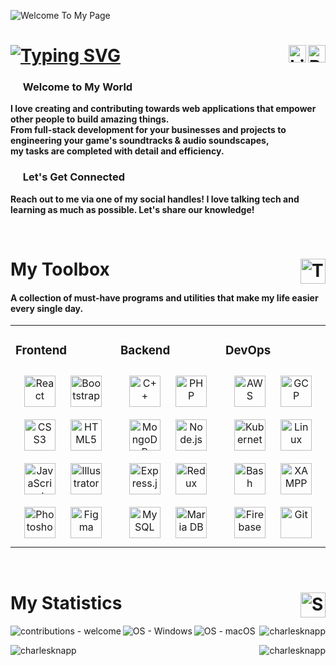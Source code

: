 ![Welcome To My Page](https://raw.githubusercontent.com/charlesknapp/charlesknapp/main/top-header.gif)
<!-- <h1 align="left">𝚆𝚎𝚕𝚌𝚘𝚖𝚎 𝚝𝚘 𝚃𝚑𝚎 𝙶𝚒𝚝𝙷𝚞𝚋 𝚘𝚏 𝙲𝚑𝚊𝚛𝚕𝚎𝚜 𝙺𝚗𝚊𝚙𝚙</h1> -->

<!-- old social link badges
<h1><a href="https://git.io/typing-svg"><img src="https://readme-typing-svg.demolab.com?font=Fira+Code&pause=1000&color=F7F7F7&width=435&lines=Hello%2C+I'm+Charles.;Thanks+for+Visiting+My+GitHub.;Let's+Make+Something+Incredible!" alt="Typing SVG" /></a> <a href='https://buymeacoffee.com/charlesknapp' target="_blank"><img align="right" alt='Buy me a coffee' src='https://img.shields.io/badge/BUY_ME A COFFEE-100000?style=flat&logo=Buy me a coffee&logoColor=white&labelColor=505050&color=FFE02C'/></a>
<a href='https://linkedin.com/in/knappcharles' target="_blank"><img align="right" alt='Linkedin' src='https://img.shields.io/badge/VIEW_MY LINKEDIN-100000?style=flat&logo=Linkedin&logoColor=white&labelColor=505050&color=2DB7FD'/></a></h1>
-->

<h1><a href="https://git.io/typing-svg"><img src="https://readme-typing-svg.demolab.com?font=Fira+Code&pause=1000&color=F7F7F7&width=435&lines=Hello%2C+I'm+Charles.;Thanks+for+Visiting+My+GitHub.;Let's+Make+Something+Incredible!" alt="Typing SVG" /></a> <a href='https://buymeacoffee.com/charlesknapp' target="_blank"><img align="right" alt='Buy me a coffee' title='Buy me a coffee' width="28" height="28" src='https://i.ibb.co/CW0Dgn1/coffeeicon.png'/></a>
<a href='https://linkedin.com/in/knappcharles' target="_blank"><img align="right" title='View my Linkedin' alt='Linkedin' width="28" height="28" src='https://cdn3.iconfinder.com/data/icons/inficons/512/linkedin.png'/></a></h1>

<h3 align="left"><img src="https://thumbs.gfycat.com/SardonicDishonestDouglasfirbarkbeetle-max-1mb.gif" height="16" width="auto"> Welcome to My World</h3>
<p><strong>I love creating and contributing towards web applications that empower other people to build amazing things.<br>
From full-stack development for your businesses and projects to engineering your game's soundtracks & audio soundscapes,<br>my tasks are completed with detail and efficiency.</strong></p>

<h3><img src="https://clipartix.com/wp-content/uploads/2018/03/thinking-gif-2018-40.gif" height="16" width="auto"> Let's Get Connected</h3>
<p><strong>Reach out to me via one of my social handles! I love talking tech and learning as much as possible. Let's share our knowledge!</strong></p>
<br>
<h1>My Toolbox <img title="View my essentials list below!" align="right" alt="Toolbox Icon" src="https://www.freeiconspng.com/thumbs/toolbox-icon/toolbox-icon-4.png" height="40" width="40"></h1>
<h4>A collection of must-have programs and utilities that make my life easier every single day.</h4>

<!-- START SKILLSETS -->
<table><tr><td valign="top" width="33%">



### Frontend  
<div align="center">  
<a href="https://reactjs.org/" target="_blank"><img style="margin: 10px" src="https://profilinator.rishav.dev/skills-assets/react-original-wordmark.svg" alt="React" height="50" /></a>  
<a href="https://getbootstrap.com/docs/3.4/javascript/" target="_blank"><img style="margin: 10px" src="https://profilinator.rishav.dev/skills-assets/bootstrap-plain.svg" alt="Bootstrap" height="50" /></a>  
<a href="https://www.w3schools.com/css/" target="_blank"><img style="margin: 10px" src="https://profilinator.rishav.dev/skills-assets/css3-original-wordmark.svg" alt="CSS3" height="50" /></a>  
<a href="https://en.wikipedia.org/wiki/HTML5" target="_blank"><img style="margin: 10px" src="https://profilinator.rishav.dev/skills-assets/html5-original-wordmark.svg" alt="HTML5" height="50" /></a>  
<a href="https://www.javascript.com/" target="_blank"><img style="margin: 10px" src="https://profilinator.rishav.dev/skills-assets/javascript-original.svg" alt="JavaScript" height="50" /></a>  
<a href="https://www.adobe.com/in/products/illustrator.html" target="_blank"><img style="margin: 10px" src="https://profilinator.rishav.dev/skills-assets/adobe_illustrator-icon.svg" alt="Illustrator" height="50" /></a>  
<a href="https://www.adobe.com/in/products/photoshop.html" target="_blank"><img style="margin: 10px" src="https://profilinator.rishav.dev/skills-assets/photoshop-plain.svg" alt="Photoshop" height="50" /></a>  
<a href="https://www.figma.com/" target="_blank"><img style="margin: 10px" src="https://profilinator.rishav.dev/skills-assets/figma-icon.svg" alt="Figma" height="50" /></a>  
</div>

</td><td valign="top" width="33%">



### Backend  
<div align="center">  
<a href="https://www.cplusplus.com/" target="_blank"><img style="margin: 10px" src="https://profilinator.rishav.dev/skills-assets/cplusplus-original.svg" alt="C++" height="50" /></a>  
<a href="https://www.php.net/" target="_blank"><img style="margin: 10px" src="https://profilinator.rishav.dev/skills-assets/php-original.svg" alt="PHP" height="50" /></a>  
<a href="https://www.mongodb.com/" target="_blank"><img style="margin: 10px" src="https://profilinator.rishav.dev/skills-assets/mongodb-original-wordmark.svg" alt="MongoDB" height="50" /></a>  
<a href="https://nodejs.org/" target="_blank"><img style="margin: 10px" src="https://profilinator.rishav.dev/skills-assets/nodejs-original-wordmark.svg" alt="Node.js" height="50" /></a>  
<a href="https://expressjs.com/" target="_blank"><img style="margin: 10px" src="https://profilinator.rishav.dev/skills-assets/express-original-wordmark.svg" alt="Express.js" height="50" /></a>  
<a href="https://redux.js.org/" target="_blank"><img style="margin: 10px" src="https://profilinator.rishav.dev/skills-assets/redux-original.svg" alt="Redux" height="50" /></a>  
<a href="https://www.mysql.com/" target="_blank"><img style="margin: 10px" src="https://profilinator.rishav.dev/skills-assets/mysql-original-wordmark.svg" alt="MySQL" height="50" /></a>  
<a href="https://mariadb.org/" target="_blank"><img style="margin: 10px" src="https://profilinator.rishav.dev/skills-assets/mariadb.png" alt="Maria DB" height="50" /></a>  
</div>

</td><td valign="top" width="33%">



### DevOps  
<div align="center">  
<a href="https://aws.amazon.com/" target="_blank"><img style="margin: 10px" src="https://profilinator.rishav.dev/skills-assets/amazonwebservices-original-wordmark.svg" alt="AWS" height="50" /></a>  
<a href="https://cloud.google.com/" target="_blank"><img style="margin: 10px" src="https://profilinator.rishav.dev/skills-assets/google_cloud-icon.svg" alt="GCP" height="50" /></a>  
<a href="https://kubernetes.io/" target="_blank"><img style="margin: 10px" src="https://profilinator.rishav.dev/skills-assets/kubernetes-icon.svg" alt="Kubernetes" height="50" /></a>  
<a href="https://www.linux.org/" target="_blank"><img style="margin: 10px" src="https://profilinator.rishav.dev/skills-assets/linux-original.svg" alt="Linux" height="50" /></a>  
<a href="https://www.gnu.org/software/bash/" target="_blank"><img style="margin: 10px" src="https://profilinator.rishav.dev/skills-assets/gnu_bash-icon.svg" alt="Bash" height="50" /></a>  
<a href="https://www.apachefriends.org/" target="_blank"><img style="margin: 10px" src="https://profilinator.rishav.dev/skills-assets/xampp.png" alt="XAMPP" height="50" /></a>  
<a href="https://firebase.google.com/" target="_blank"><img style="margin: 10px" src="https://profilinator.rishav.dev/skills-assets/firebase.png" alt="Firebase" height="50" /></a>  
<a href="https://github.com/" target="_blank"><img style="margin: 10px" src="https://profilinator.rishav.dev/skills-assets/git-scm-icon.svg" alt="Git" height="50" /></a>  
</div>

</td></tr></table>

<!-- <p dir="auto">
<a target="_blank" rel="noopener noreferrer nofollow" href="https://raw.githubusercontent.com/devicons/devicon/1119b9f84c0290e0f0b38982099a2bd027a48bf1/icons/javascript/javascript-original.svg"><img src="https://raw.githubusercontent.com/devicons/devicon/1119b9f84c0290e0f0b38982099a2bd027a48bf1/icons/javascript/javascript-original.svg" alt="JavaScript" title="JavaScript" width="38" height="38" style="max-width: 100%;"></a> &nbsp; <a target="_blank" rel="noopener noreferrer nofollow" href="https://raw.githubusercontent.com/devicons/devicon/1119b9f84c0290e0f0b38982099a2bd027a48bf1/icons/nodejs/nodejs-plain.svg"><img src="https://raw.githubusercontent.com/devicons/devicon/1119b9f84c0290e0f0b38982099a2bd027a48bf1/icons/nodejs/nodejs-plain.svg" alt="NodeJS" title="NodeJS" width="38" height="38" style="max-width: 100%;"></a> &nbsp; <a target="_blank" rel="noopener noreferrer" href="https://github.com/CyrisXD/CyrisXD/raw/master/assets/ExpressJS.png"><img src="https://github.com/CyrisXD/CyrisXD/raw/master/assets/ExpressJS.png" width="38" height="38" alt="ExpressJS" title="ExpressJS" style="max-width: 100%;"></a> &nbsp; <a target="_blank" rel="noopener noreferrer nofollow" href="https://raw.githubusercontent.com/devicons/devicon/1119b9f84c0290e0f0b38982099a2bd027a48bf1/icons/react/react-original.svg"><img src="https://raw.githubusercontent.com/devicons/devicon/1119b9f84c0290e0f0b38982099a2bd027a48bf1/icons/react/react-original.svg" alt="ReactJS" title="ReactJS" width="38" height="38" style="max-width: 100%;"></a> &nbsp; <a target="_blank" rel="noopener noreferrer nofollow" href="https://raw.githubusercontent.com/devicons/devicon/1119b9f84c0290e0f0b38982099a2bd027a48bf1/icons/firebase/firebase-plain-wordmark.svg"><img src="https://raw.githubusercontent.com/devicons/devicon/1119b9f84c0290e0f0b38982099a2bd027a48bf1/icons/firebase/firebase-plain-wordmark.svg" alt="Firebase" title="Firebase" width="38" height="38" style="max-width: 100%;"></a> &nbsp; <a target="_blank" rel="noopener noreferrer nofollow" href="https://i.ibb.co/gjnByQj/mongodb.png"><img src="https://i.ibb.co/gjnByQj/mongodb.png" alt="MongoDB" title="MongoDB" width="38" height="38" style="max-width: 100%;"></a> &nbsp; <a target="_blank" rel="noopener noreferrer nofollow" href="https://raw.githubusercontent.com/devicons/devicon/1119b9f84c0290e0f0b38982099a2bd027a48bf1/icons/vscode/vscode-original.svg"><img src="https://raw.githubusercontent.com/devicons/devicon/1119b9f84c0290e0f0b38982099a2bd027a48bf1/icons/vscode/vscode-original.svg" alt="VSCode" title="VSCode" width="38" height="38" style="max-width: 100%;"></a> &nbsp; <a target="_blank" rel="noopener noreferrer nofollow" href="https://i.ibb.co/0XJ17s0/vsicon.png"><img src="https://i.ibb.co/0XJ17s0/vsicon.png" alt="Visual Studio" title="Visual Studio" width="38" height="38" style="max-width: 100%;"></a> &nbsp; <a target="_blank" rel="noopener noreferrer nofollow" href="https://i.ibb.co/Sn4XzmX/cppicon.png"><img src="https://i.ibb.co/Sn4XzmX/cppicon.png" alt="C++" title="C++" width="38" height="38" style="max-width: 100%;"></a> &nbsp; <a target="_blank" rel="noopener noreferrer nofollow" href="https://i.ibb.co/sFQGKzN/csharpicon.png"><img src="https://i.ibb.co/sFQGKzN/csharpicon.png" alt="C#" title="C#" width="38" height="38" style="max-width: 100%;"></a> &nbsp; <a target="_blank" rel="noopener noreferrer nofollow" href="https://i.ibb.co/vqLtv68/psicon.png"><img src="https://i.ibb.co/vqLtv68/psicon.png" alt="Photoshop" title="Photoshop" width="38" height="38" style="max-width: 100%;"></a> &nbsp; <a target="_blank" rel="noopener noreferrer nofollow" href="https://i.ibb.co/6y7X77g/aeicon.png"><img src="https://i.ibb.co/6y7X77g/aeicon.png" alt="After Effects" title="After Effects" width="38" height="38" style="max-width: 100%;"></a> &nbsp; <a target="_blank" rel="noopener noreferrer" href="https://github.com/CyrisXD/CyrisXD/raw/master/assets/Github.png"><img src="https://github.com/CyrisXD/CyrisXD/raw/master/assets/Github.png" alt="Github" width="38" height="38" style="max-width: 100%;"></a> &nbsp; <a target="_blank" rel="noopener noreferrer nofollow" href="https://raw.githubusercontent.com/devicons/devicon/1119b9f84c0290e0f0b38982099a2bd027a48bf1/icons/html5/html5-plain.svg"><img src="https://raw.githubusercontent.com/devicons/devicon/1119b9f84c0290e0f0b38982099a2bd027a48bf1/icons/html5/html5-plain.svg" alt="HTML5" title="HTML5" width="38" height="38" style="max-width: 100%;"></a> &nbsp; <a target="_blank" rel="noopener noreferrer nofollow" href="https://raw.githubusercontent.com/devicons/devicon/1119b9f84c0290e0f0b38982099a2bd027a48bf1/icons/css3/css3-original.svg"><img src="https://raw.githubusercontent.com/devicons/devicon/1119b9f84c0290e0f0b38982099a2bd027a48bf1/icons/css3/css3-original.svg" alt="CSS3" title="CSS3" width="38" height="38" style="max-width: 100%;"></a> &nbsp; <a target="_blank" rel="noopener noreferrer nofollow" href="https://i.ibb.co/WGMt1r0/dbui0fg-b55c2956-9d64-4bfe-92e8-c6895bd30c40.png"><img src="https://i.ibb.co/WGMt1r0/dbui0fg-b55c2956-9d64-4bfe-92e8-c6895bd30c40.png" alt="Ableton Live" title="Ableton Live" width="38" height="38" style="max-width: 100%;"></a> &nbsp; <a target="_blank" rel="noopener noreferrer nofollow" href="https://i.ibb.co/YRTDWLf/protools-icon.png"><img src="https://i.ibb.co/YRTDWLf/protools-icon.png" alt="Pro Tools" title="Pro Tools" width="38" height="38" style="max-width: 100%;"></a></p> -->
<br>
<!-- START STATISTICS -->
<h1>My Statistics <img title="View my programming statistics below!" align="right" alt="Statistics Icon" src="https://www.freeiconspng.com/uploads/chart-pie-statistics-icon--9.png" height="40" width="40"></h1>

<img align="right" src="https://komarev.com/ghpvc/?username=charlesknapp&label=Profile%20views&color=0e75b6&style=flat" alt="charlesknapp" /> <a href="#" title="I love and welcome contributions!"><img align="left" src="https://img.shields.io/badge/contributions-welcome-blue" alt="contributions - welcome"></a> <a href="https://www.microsoft.com/" title="Go to Microsoft homepage"><img align="left" src="https://img.shields.io/badge/OS-Windows-blue?logo=windows&logoColor=white" alt="OS - Windows"></a> <a href="https://www.apple.com/macos/" title="Go to Apple homepage"><img align="left" src="https://img.shields.io/badge/OS-macOS-blue?logo=apple&logoColor=white" alt="OS - macOS"></a>
<br>

<img align="left" src="https://github-readme-stats.vercel.app/api?username=charlesknapp&show_icons=true&locale=en&theme=codeSTACKr" alt="charlesknapp" />
<img align="right" src="https://github-readme-stats.vercel.app/api/top-langs?username=charlesknapp&show_icons=true&locale=en&theme=codeSTACKr" alt="charlesknapp" />

<!-- <p align="left">
  <img src="https://github-readme-stats.vercel.app/api/top-langs?username=charlesknapp&show_icons=true&locale=en&theme=codeSTACKr" alt="charlesknapp" />
&nbsp;
  <img src="https://github-readme-stats.vercel.app/api/wakatime?username=charlesknapp&show_icons=true&locale=en&theme=codeSTACKr" alt="charlesknapp" />
</p> -->
